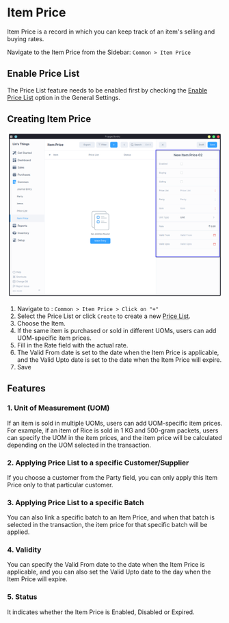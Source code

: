 # Item Price

Item Price is a record in which you can keep track of an item's selling and 
buying rates.

Navigate to the Item Price from the Sidebar: `Common > Item Price`

## Enable Price List
The Price List feature needs to be enabled first by checking the 
[Enable Price List](/entries/price-list#enable-price-list) option in the 
General Settings.

## Creating Item Price
![create Price List](./images/create-item-price.png)

1. Navigate to : `Common > Item Price > Click on "+"`
2. Select the Price List or click `Create` to create a new [Price List]().
3. Choose the Item.
4. If the same item is purchased or sold in different UOMs, users can add 
   UOM-specific item prices.
5. Fill in the Rate field with the actual rate.
6. The Valid From date is set to the date when the Item Price is applicable, 
   and the Valid Upto date is set to the date when the Item Price will expire.
7. Save

## Features

### 1. Unit of Measurement (UOM)

If an item is sold in multiple UOMs, users can add UOM-specific item prices. 
For example, if an item of Rice is sold in 1 KG and 500-gram packets, users can 
specify the UOM in the item prices, and the item price will be calculated depending 
on the UOM selected in the transaction.

### 2. Applying Price List to a specific Customer/Supplier

If you choose a customer from the Party field, you can only apply this Item Price 
only to that particular customer.

### 3. Applying Price List to a specific Batch

You can also link a specific batch to an Item Price, and when that batch is selected 
in the transaction, the item price for that specific batch will be applied.

### 4. Validity

You can specify the Valid From date to the date when the Item Price is applicable, and
 you can also set the Valid Upto date to the day when the Item Price will expire.

### 5. Status

It indicates whether the Item Price is Enabled, Disabled or Expired.